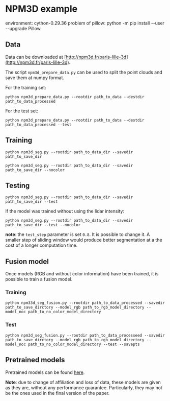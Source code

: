 # NPM3D example
environment:
cython-0.29.36
problem of pillow: python -m pip install --user --upgrade Pillow
## Data

Data can be downloaded at [http://npm3d.fr/paris-lille-3d](http://npm3d.fr/paris-lille-3d).

The script ```npm3d_prepare_data.py``` can be used to split the point clouds and save them at numpy format.

For the training set:
```
python npm3d_prepare_data.py --rootdir path_to_data --destdir path_to_data_processed
```

For the test set:
```
python npm3d_prepare_data.py --rootdir path_to_data --destdir path_to_data_processed --test
```

## Training
```
python npm3d_seg.py --rootdir path_to_data_dir --savedir path_to_save_dir
```
```
python npm3d_seg.py --rootdir path_to_data_dir --savedir path_to_save_dir --nocolor
```

## Testing

```
python npm3d_seg.py --rootdir path_to_data_dir --savedir path_to_save_dir --test
```

If the model was trained without using the lidar intensity:
```
python npm3d_seg.py --rootdir path_to_data_dir --savedir path_to_save_dir --test --nocolor
```

**note**: the `test_step` parameter is set `0.8`. It is possible to change it. A smaller step of sliding window would produce better segmentation at a the cost of a longer computation time.

## Fusion model

Once models (RGB and without color information) have been trained, it is possible to train a fusion model.

### Training
```
python npm33d_seg_fusion.py --rootdir path_to_data_processed --savedir path_to_save_dirctory --model_rgb path_to_rgb_model_directory --model_noc path_to_no_color_model_directory
```
### Test
```
python npm3d_seg_fusion.py --rootdir path_to_data_processeed --savedir path_to_save_dirctory --model_rgb path_to_rgb_model_directory --model_noc path_to_no_color_model_directory --test --savepts
```

## Pretrained models

Pretrained models can be found [here](https://github.com/aboulch/ConvPoint/releases/download/0.1.0/models_NPM3D_v0.zip).

**Note**: due to change of affiliation and loss of data, these models are given as they are, without any performance guarantee. Particularly, they may not be the ones used in the final version of the paper.
